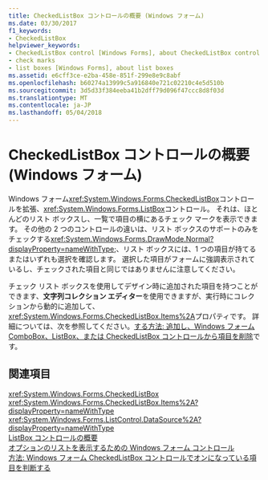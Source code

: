 ```yaml
---
title: CheckedListBox コントロールの概要 (Windows フォーム)
ms.date: 03/30/2017
f1_keywords:
- CheckedListBox
helpviewer_keywords:
- CheckedListBox control [Windows Forms], about CheckedListBox control
- check marks
- list boxes [Windows Forms], about list boxes
ms.assetid: e6cff3ce-e2ba-458e-851f-299e8e9c8abf
ms.openlocfilehash: b60274a13999c5a916840e721c02210c4e5d510b
ms.sourcegitcommit: 3d5d33f384eeba41b2dff79d096f47ccc8d8f03d
ms.translationtype: MT
ms.contentlocale: ja-JP
ms.lasthandoff: 05/04/2018
---
```

# <a name="checkedlistbox-control-overview-windows-forms"></a>CheckedListBox コントロールの概要 (Windows フォーム)
Windows フォーム<xref:System.Windows.Forms.CheckedListBox>コントロールを拡張、<xref:System.Windows.Forms.ListBox>コントロール。 それは、ほとんどのリスト ボックスし、一覧で項目の横にあるチェック マークを表示できます。 その他の 2 つのコントロールの違いは、リスト ボックスのサポートのみをチェックする<xref:System.Windows.Forms.DrawMode.Normal?displayProperty=nameWithType>;、リスト ボックスには、1 つの項目が持てるまたはいずれも選択を確認します。 選択した項目がフォームに強調表示されているし、チェックされた項目と同じではありませんに注意してください。  
  
 チェック リスト ボックスを使用してデザイン時に追加された項目を持つことができます、**文字列コレクション エディター**を使用できますが、実行時にコレクションから動的に追加して、<xref:System.Windows.Forms.CheckedListBox.Items%2A>プロパティです。 詳細については、次を参照してください。[する方法: 追加し、Windows フォーム ComboBox、ListBox、または CheckedListBox コントロールから項目を削除](../../../../docs/framework/winforms/controls/add-and-remove-items-from-a-wf-combobox.md)です。  
  
## <a name="see-also"></a>関連項目  
 <xref:System.Windows.Forms.CheckedListBox>  
 <xref:System.Windows.Forms.CheckedListBox.Items%2A?displayProperty=nameWithType>  
 <xref:System.Windows.Forms.ListControl.DataSource%2A?displayProperty=nameWithType>  
 [ListBox コントロールの概要](../../../../docs/framework/winforms/controls/listbox-control-overview-windows-forms.md)  
 [オプションのリストを表示するための Windows フォーム コントロール](../../../../docs/framework/winforms/controls/windows-forms-controls-used-to-list-options.md)  
 [方法: Windows フォーム CheckedListBox コントロールでオンになっている項目を判断する](../../../../docs/framework/winforms/controls/how-to-determine-checked-items-in-the-windows-forms-checkedlistbox-control.md)
